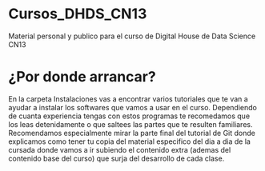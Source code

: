 # Cursos_DHDS_CN13
Material personal y publico para el curso de Digital House de Data Science CN13

# ¿Por donde arrancar?

En la carpeta Instalaciones vas a encontrar varios tutoriales que te van a ayudar a instalar los softwares que vamos a usar en el curso. Dependiendo de cuanta experiencia tengas con estos programas te recomedamos que los leas detenidamente o que saltees las partes que te resulten familiares. Recomendamos especialmente mirar la parte final del tutorial de Git donde explicamos como tener tu copia del material especifico del dia a dia de la cursada donde vamos a ir subiendo el contenido extra (ademas del contenido base del curso) que surja del desarrollo de cada clase. 

